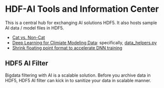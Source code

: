 # HDF-AI Tools and Information Center

This is a central hub for exchanging AI solutions HDF5. It also hosts sample AI data / model files in HDF5.

* [Cat vs. Non-Cat](https://www.floydhub.com/deeplearningai/datasets/cat-vs-noncat/1/train_catvnoncat.h5)
* [Deep Learning for Climiate Modeling Data](https://github.com/azrael417/ClimDeepLearn): specifically, [data_helpers.py](https://github.com/azrael417/ClimDeepLearn/blob/distributed/semanticsegm/utils/data_helpers.py)
* [Shrink floating point format to accelerate DNN training](https://www.hpcwire.com/2019/04/15/bsc-researchers-shrink-floating-point-formats-to-accelerate-deep-neural-network-training/) 

## HDF5 AI Filter

Bigdata filtering with AI is a scalable solution. Before you archive data in HDF5, HDF5 AI filter can kick in to sanitize your data in scalable manner.

